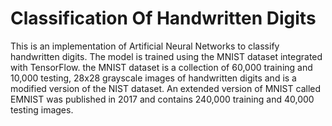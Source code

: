 # Classification Of Handwritten Digits
This is an implementation of Artificial Neural Networks to classify handwritten digits. 
The model is trained using the MNIST dataset integrated with TensorFlow.
the MNIST dataset is a collection of 60,000 training and 10,000 testing, 28x28 grayscale images of handwritten digits and is a modified version of the NIST dataset. An extended version of MNIST called EMNIST was published in 2017 and contains 240,000 training and 40,000 testing images. 
